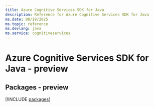 ```yaml
---
title: Azure Cognitive Services SDK for Java
description: Reference for Azure Cognitive Services SDK for Java
ms.date: 08/19/2025
ms.topic: reference
ms.devlang: java
ms.service: cognitiveservices
---
```

# Azure Cognitive Services SDK for Java - preview
## Packages - preview
[!INCLUDE [packages](cognitive-services-index.md)]